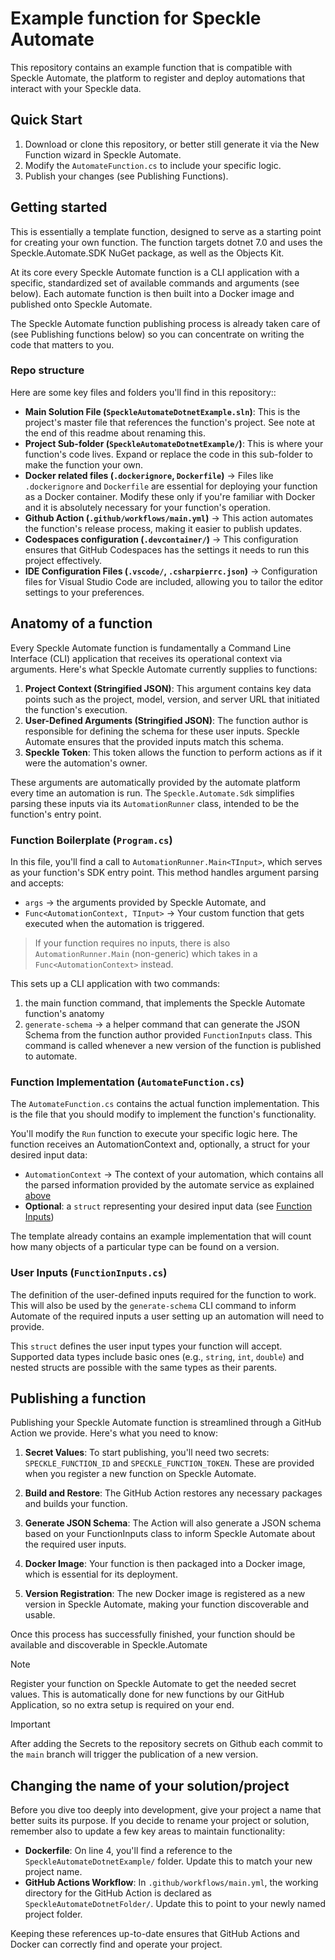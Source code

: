 # Example function for Speckle Automate

This repository contains an example function that is compatible with Speckle Automate, the platform to register and deploy automations that interact with your Speckle data.

## Quick Start
1. Download or clone this repository, or better still generate it via the New Function wizard in Speckle Automate.
2. Modify the `AutomateFunction.cs` to include your specific logic.
3. Publish your changes (see Publishing Functions).

## Getting started

This is essentially a template function, designed to serve as a starting point for creating your own function. The function targets dotnet 7.0 and uses the Speckle.Automate.SDK NuGet package, as well as the Objects Kit.

At its core every Speckle Automate function is a CLI application with a specific, standardized set of available commands and arguments (see below). Each automate function is then built into a Docker image and published onto Speckle Automate.

The Speckle Automate function publishing process is already taken care of (see Publishing functions below) so you can concentrate on writing the code that matters to you.

### Repo structure

Here are some key files and folders you'll find in this repository::

- **Main Solution File (`SpeckleAutomateDotnetExample.sln`)**: This is the project's master file that references the function's project. See note at the end of this readme about renaming this.
- **Project Sub-folder (`SpeckleAutomateDotnetExample/`)**: This is where your function's code lives. Expand or replace the code in this sub-folder to make the function your own.
- **Docker related files (`.dockerignore`, `Dockerfile`)** -> Files like `.dockerignore` and `Dockerfile` are essential for deploying your function as a Docker container. Modify these only if you're familiar with Docker and it is absolutely necessary for your function's operation.
- **Github Action (`.github/workflows/main.yml`)** -> This action automates the function's release process, making it easier to publish updates.
- **Codespaces configuration (`.devcontainer/`)** -> This configuration ensures that GitHub Codespaces has the settings it needs to run this project effectively.
- **IDE Configuration Files (`.vscode/`, `.csharpierrc.json`)** -> Configuration files for Visual Studio Code are included, allowing you to tailor the editor settings to your preferences.

## Anatomy of a function

Every Speckle Automate function is fundamentally a Command Line Interface (CLI) application that receives its operational context via arguments. Here's what Speckle Automate currently supplies to functions:

1. **Project Context (Stringified JSON)**: This argument contains key data points such as the project, model, version, and server URL that initiated the function's execution.
2. **User-Defined Arguments (Stringified JSON)**: The function author is responsible for defining the schema for these user inputs. Speckle Automate ensures that the provided inputs match this schema.
3. **Speckle Token**: This token allows the function to perform actions as if it were the automation's owner.

These arguments are automatically provided by the automate platform every time an automation is run. The `Speckle.Automate.Sdk` simplifies parsing these inputs via its `AutomationRunner` class, intended to be the function's entry point.

### Function Boilerplate (`Program.cs`)

In this file, you'll find a call to `AutomationRunner.Main<TInput>`, which serves as your function's SDK entry point. This method handles argument parsing and accepts:

- `args` -> the arguments provided by Speckle Automate, and
- `Func<AutomationContext, TInput>` -> Your custom function that gets executed when the automation is triggered.

> If your function requires no inputs, there is also `AutomationRunner.Main` (non-generic) which takes in a `Func<AutomationContext>` instead.

This sets up a CLI application with two commands:

1. the main function command, that implements the Speckle Automate function's anatomy
2. `generate-schema` -> a helper command that can generate the JSON Schema from the function author provided `FunctionInputs` class. This command is called whenever a new version of the function is published to automate.

### Function Implementation (`AutomateFunction.cs`)

The `AutomateFunction.cs` contains the actual function implementation. This is the file that you should modify to implement the function's functionality.

You'll modify the `Run` function to execute your specific logic here. The function receives an AutomationContext and, optionally, a struct for your desired input data:

- `AutomationContext` -> The context of your automation, which contains all the parsed information provided by the automate service as explained [above](#anatomy-of-a-function)
- **Optional**: a `struct` representing your desired input data (see [Function Inputs](#functioninputscs---the-function-inputs))

The template already contains an example implementation that will count how many objects of a particular type can be found on a version.

### User Inputs (`FunctionInputs.cs`)

The definition of the user-defined inputs required for the function to work. This will also be used by the `generate-schema` CLI command to inform Automate of the required inputs a user setting up an automation will need to provide.

This `struct` defines the user input types your function will accept. Supported data types include basic ones (e.g., `string`, `int`, `double`) and nested structs are possible with the same types as their parents.

## Publishing a function

Publishing your Speckle Automate function is streamlined through a GitHub Action we provide. Here's what you need to know:

1. **Secret Values**: To start publishing, you'll need two secrets: `SPECKLE_FUNCTION_ID` and `SPECKLE_FUNCTION_TOKEN`. These are provided when you register a new function on Speckle Automate.

2. **Build and Restore**: The GitHub Action restores any necessary packages and builds your function.

3. **Generate JSON Schema**: The Action will also generate a JSON schema based on your FunctionInputs class to inform Speckle Automate about the required user inputs.

4. **Docker Image**: Your function is then packaged into a Docker image, which is essential for its deployment.

5. **Version Registration**: The new Docker image is registered as a new version in Speckle Automate, making your function discoverable and usable.


Once this process has successfully finished, your function should be available and discoverable in Speckle.Automate

> [!NOTE]
> Register your function on Speckle Automate to get the needed secret values. This is automatically done for new functions by our GitHub Application, so no extra setup is required on your end.

> [!IMPORTANT]
> After adding the Secrets to the repository secrets on Github each commit to the `main` branch will trigger the publication of a new version.

## Changing the name of your solution/project

Before you dive too deeply into development, give your project a name that better suits its purpose. If you decide to rename your project or solution, remember also to update a few key areas to maintain functionality:

- **Dockerfile**: On line 4, you'll find a reference to the `SpeckleAutomateDotnetExample/` folder. Update this to match your new project name.
- **GitHub Actions Workflow**: In `.github/workflows/main.yml`, the working directory for the GitHub Action is declared as `SpeckleAutomateDotnetFolder/`. Update this to point to your newly named project folder.

Keeping these references up-to-date ensures that GitHub Actions and Docker can correctly find and operate your project.